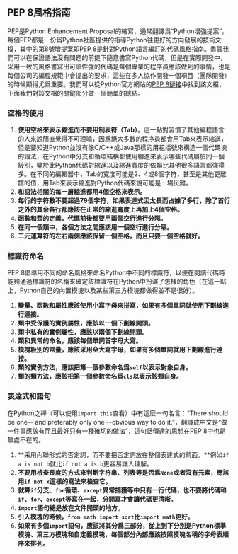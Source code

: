 ## PEP 8風格指南

PEP是Python Enhancement Proposal的縮寫，通常翻譯爲“Python增強提案”。每個PEP都是一份爲Python社區提供的指導Python往更好的方向發展的技術文檔，其中的第8號增提案即PEP 8是針對Python語言編訂的代碼風格指南。盡管我們可以在保證語法沒有問題的前提下隨意書寫Python代碼，但是在實際開發中，采用一致的風格書寫出可讀性強的代碼是每個專業的程序員應該做到的事情，也是每個公司的編程規範中會提出的要求，這些在多人協作開發一個項目（團隊開發）的時候顯得尤爲重要。我們可以從Python官方網站的[PEP 8鏈接](https://www.python.org/dev/peps/pep-0008/)中找到該文檔，下面我們對該文檔的關鍵部分做一個簡單的總結。

### 空格的使用

1. **使用空格來表示縮進而不要用制表符（Tab）**。這一點對習慣了其他編程語言的人來說簡直覺得不可理喻，因爲絕大多數的程序員都會用Tab來表示縮進，但是要知道Python並沒有像C/C++或Java那樣的用花括號來構造一個代碼塊的語法，在Python中分支和循環結構都使用縮進來表示哪些代碼屬於同一個級別，鑒於此Python代碼對縮進以及縮進寬度的依賴比其他很多語言都強得多。在不同的編輯器中，Tab的寬度可能是2、4或8個字符，甚至是其他更離譜的值，用Tab來表示縮進對Python代碼來說可能是一場災難。
2. **和語法相關的每一層縮進都用4個空格來表示。**
3. **每行的字符數不要超過79個字符，如果表達式因太長而占據了多行，除了首行之外的其余各行都應該在正常的縮進寬度上再加上4個空格。**
4. **函數和類的定義，代碼前後都要用兩個空行進行分隔。**
5. **在同一個類中，各個方法之間應該用一個空行進行分隔。**
6. **二元運算符的左右兩側應該保留一個空格，而且只要一個空格就好。**

### 標識符命名

PEP 8倡導用不同的命名風格來命名Python中不同的標識符，以便在閱讀代碼時能夠通過標識符的名稱來確定該標識符在Python中扮演了怎樣的角色（在這一點上，Python自己的內置模塊以及某些第三方模塊都做得並不是很好）。

1. **變量、函數和屬性應該使用小寫字母來拼寫，如果有多個單詞就使用下劃線進行連接。**
2. **類中受保護的實例屬性，應該以一個下劃線開頭。**
3. **類中私有的實例屬性，應該以兩個下劃線開頭。**
4. **類和異常的命名，應該每個單詞首字母大寫。**
5. **模塊級別的常量，應該采用全大寫字母，如果有多個單詞就用下劃線進行連接。**
6. **類的實例方法，應該把第一個參數命名爲`self`以表示對象自身。**
7. **類的類方法，應該把第一個參數命名爲`cls`以表示該類自身。**

### 表達式和語句

在Python之禅（可以使用`import this`查看）中有這麽一句名言：“There should be one-- and preferably only one --obvious way to do it.”，翻譯成中文是“做一件事應該有而且最好只有一種確切的做法”，這句話傳達的思想在PEP 8中也是無處不在的。

1. **采用內聯形式的否定詞，而不要把否定詞放在整個表達式的前面。**例如`if a is not b`就比`if not a is b`更容易讓人理解。
2. **不要用檢查長度的方式來判斷字符串、列表等是否爲`None`或者沒有元素，應該用`if not x`這樣的寫法來檢查它。**
3. **就算`if`分支、`for`循環、`except`異常捕獲等中只有一行代碼，也不要將代碼和`if`、`for`、`except`等寫在一起，分開寫才會讓代碼更清晰。**
4. **`import`語句總是放在文件開頭的地方**。
5. **引入模塊的時候，`from math import sqrt`比`import math`更好。**
6. **如果有多個`import`語句，應該將其分爲三部分，從上到下分別是Python標準模塊、第三方模塊和自定義模塊，每個部分內部應該按照模塊名稱的字母表順序來排列。**

